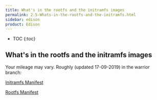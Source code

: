 ```yaml
---
title: What's in the rootfs and the initramfs images
permalink: 2.5-Whats-in-the-rootfs-and-the-initramfs.html
sidebar: edison
product: Edison
---
```

* TOC
{:toc}

## What's in the rootfs and the initramfs images
Your mileage may vary. Roughly (updated 17-09-2019) in the warrior branch:

[Initramfs Manifest](https://github.com/edison-fw/meta-intel-edison/blob/master/docs/core-image-minimal-initramfs-edison.manifest)

[Rootfs Manifest](https://github.com/edison-fw/meta-intel-edison/blob/master/docs/edison-image-edison.manifest)

